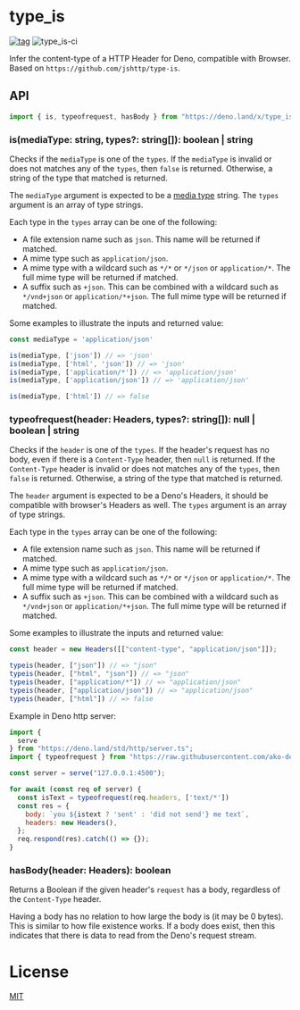 # type_is

[![tag](https://img.shields.io/github/tag/ako-deno/type_is.svg)](https://github.com/ako-deno/type_is/tags)
![type_is-ci](https://github.com/ako-deno/type_is/workflows/type_is-ci/badge.svg)

Infer the content-type of a HTTP Header for Deno, compatible with Browser. Based on `https://github.com/jshttp/type-is`.

## API

```js
import { is, typeofrequest, hasBody } from "https://deno.land/x/type_is/mod.ts";

```

### is(mediaType: string, types?: string[]): boolean | string

Checks if the `mediaType` is one of the `types`. If the `mediaType` is invalid
or does not matches any of the `types`, then `false` is returned. Otherwise, a
string of the type that matched is returned.

The `mediaType` argument is expected to be a
[media type](https://tools.ietf.org/html/rfc6838) string. The `types` argument
is an array of type strings.

Each type in the `types` array can be one of the following:

- A file extension name such as `json`. This name will be returned if matched.
- A mime type such as `application/json`.
- A mime type with a wildcard such as `*/*` or `*/json` or `application/*`.
  The full mime type will be returned if matched.
- A suffix such as `+json`. This can be combined with a wildcard such as
  `*/vnd+json` or `application/*+json`. The full mime type will be returned
  if matched.

Some examples to illustrate the inputs and returned value:

```js
const mediaType = 'application/json'

is(mediaType, ['json']) // => 'json'
is(mediaType, ['html', 'json']) // => 'json'
is(mediaType, ['application/*']) // => 'application/json'
is(mediaType, ['application/json']) // => 'application/json'

is(mediaType, ['html']) // => false
```

### typeofrequest(header: Headers, types?: string[]): null | boolean | string

Checks if the `header` is one of the `types`. If the header's request has no body,
even if there is a `Content-Type` header, then `null` is returned. If the
`Content-Type` header is invalid or does not matches any of the `types`, then
`false` is returned. Otherwise, a string of the type that matched is returned.

The `header` argument is expected to be a Deno's Headers, it should be compatible with browser's Headers as well. The `types` argument is an array of type strings.

Each type in the `types` array can be one of the following:

- A file extension name such as `json`. This name will be returned if matched.
- A mime type such as `application/json`.
- A mime type with a wildcard such as `*/*` or `*/json` or `application/*`.
  The full mime type will be returned if matched.
- A suffix such as `+json`. This can be combined with a wildcard such as
  `*/vnd+json` or `application/*+json`. The full mime type will be returned
  if matched.

Some examples to illustrate the inputs and returned value:

```js
const header = new Headers([["content-type", "application/json"]]);

typeis(header, ["json"]) // => "json"
typeis(header, ["html", "json"]) // => "json"
typeis(header, ["application/*"]) // => "application/json"
typeis(header, ["application/json"]) // => "application/json"
typeis(header, ["html"]) // => false
```

Example in Deno http server:

```js
import {
  serve
} from "https://deno.land/std/http/server.ts";
import { typeofrequest } from "https://raw.githubusercontent.com/ako-deno/type_is/master/mod.ts";

const server = serve("127.0.0.1:4500");

for await (const req of server) {
  const isText = typeofrequest(req.headers, ['text/*'])
  const res = {
    body: `you ${istext ? 'sent' : 'did not send'} me text`,
    headers: new Headers(),
  };
  req.respond(res).catch(() => {});
}
```

### hasBody(header: Headers): boolean

Returns a Boolean if the given header's `request` has a body, regardless of the
`Content-Type` header.

Having a body has no relation to how large the body is (it may be 0 bytes).
This is similar to how file existence works. If a body does exist, then this
indicates that there is data to read from the Deno's request stream.

# License

[MIT](./LICENSE)
